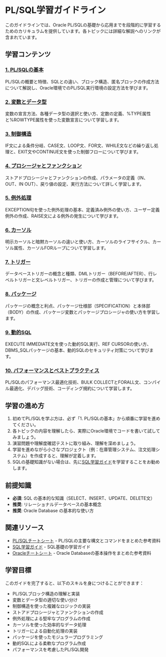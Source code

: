 # PL/SQL学習ガイドライン

このガイドラインでは、Oracle PL/SQLの基礎から応用までを段階的に学習するためのカリキュラムを提供しています。各トピックには詳細な解説へのリンクが含まれています。

## 学習コンテンツ

### [1. PL/SQLの基本](https://fcircle-biz.github.io/tech_docs/guide/database/plsql/plsql-learning-material-1.html)
PL/SQLの概要と特徴、SQLとの違い、ブロック構造、匿名ブロックの作成方法について解説し、Oracle環境でのPL/SQL実行環境の設定方法を学びます。

### [2. 変数とデータ型](https://fcircle-biz.github.io/tech_docs/guide/database/plsql/plsql-learning-material-2.html)
変数の宣言方法、各種データ型の選択と使い方、定数の定義、%TYPE属性と%ROWTYPE属性を使った変数宣言について学習します。

### [3. 制御構造](https://fcircle-biz.github.io/tech_docs/guide/database/plsql/plsql-learning-material-3.html)
IF文による条件分岐、CASE文、LOOP文、FOR文、WHILE文などの繰り返し処理と、EXIT文やCONTINUE文を使った制御フローについて学びます。

### [4. プロシージャとファンクション](https://fcircle-biz.github.io/tech_docs/guide/database/plsql/plsql-learning-material-4.html)
ストアドプロシージャとファンクションの作成、パラメータの定義（IN、OUT、IN OUT）、戻り値の設定、実行方法について詳しく学習します。

### [5. 例外処理](https://fcircle-biz.github.io/tech_docs/guide/database/plsql/plsql-learning-material-5.html)
EXCEPTION句を使った例外処理の基本、定義済み例外の使い方、ユーザー定義例外の作成、RAISE文による例外の発生について学びます。

### [6. カーソル](https://fcircle-biz.github.io/tech_docs/guide/database/plsql/plsql-learning-material-6.html)
明示カーソルと暗黙カーソルの違いと使い方、カーソルのライフサイクル、カーソル属性、カーソルFORループについて学習します。

### [7. トリガー](https://fcircle-biz.github.io/tech_docs/guide/database/plsql/plsql-learning-material-7.html)
データベーストリガーの概念と種類、DMLトリガー（BEFORE/AFTER）、行レベルトリガーと文レベルトリガー、トリガーの作成と管理について学びます。

### [8. パッケージ](https://fcircle-biz.github.io/tech_docs/guide/database/plsql/plsql-learning-material-8.html)
パッケージの概念と利点、パッケージ仕様部（SPECIFICATION）と本体部（BODY）の作成、パッケージ変数とパッケージプロシージャの使い方を学習します。

### [9. 動的SQL](https://fcircle-biz.github.io/tech_docs/guide/database/plsql/plsql-learning-material-9.html)
EXECUTE IMMEDIATE文を使った動的SQL実行、REF CURSORの使い方、DBMS_SQLパッケージの基本、動的SQLのセキュリティ対策について学びます。

### [10. パフォーマンスとベストプラクティス](https://fcircle-biz.github.io/tech_docs/guide/database/plsql/plsql-learning-material-10.html)
PL/SQLのパフォーマンス最適化技術、BULK COLLECTとFORALL文、コンパイル最適化、デバッグ技術、コーディング規約について学習します。

## 学習の進め方

1. 初めてPL/SQLを学ぶ方は、必ず「1. PL/SQLの基本」から順番に学習を進めてください。
2. 各トピックの内容を理解したら、実際にOracle環境でコードを書いて試してみましょう。
3. 演習問題や理解度確認テストに取り組み、理解を深めましょう。
4. 学習を進めながら小さなプロジェクト（例：在庫管理システム、注文処理システム）を作成すると、理解が定着します。
5. SQLの基礎知識がない場合は、先に[SQL学習ガイド](../sql/README.md)を学習することをお勧めします。

## 前提知識

- **必須**: SQL の基本的な知識（SELECT、INSERT、UPDATE、DELETE文）
- **推奨**: リレーショナルデータベースの基本概念
- **推奨**: Oracle Database の基本的な使い方

## 関連リソース

- [PL/SQLチートシート](https://fcircle-biz.github.io/tech_docs/cheatsheet/applied/plsql-graphic-recording.html) - PL/SQLの主要な構文とコマンドをまとめた参考資料
- [SQL学習ガイド](../sql/README.md) - SQL基礎の学習ガイド
- [Oracleチートシート](https://fcircle-biz.github.io/tech_docs/cheatsheet/applied/oracle-cheatsheet.html) - Oracle Databaseの基本操作をまとめた参考資料

## 学習目標

このガイドを完了すると、以下のスキルを身につけることができます：

- PL/SQLブロック構造の理解と実装
- 変数とデータ型の適切な使い分け
- 制御構造を使った複雑なロジックの実装
- ストアドプロシージャとファンクションの作成
- 例外処理による堅牢なプログラムの作成
- カーソルを使った効率的なデータ処理
- トリガーによる自動化処理の実装
- パッケージを使ったモジュラープログラミング
- 動的SQLによる柔軟なプログラム作成
- パフォーマンスを考慮したPL/SQL開発
